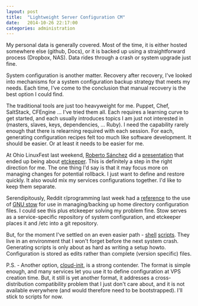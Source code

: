 ```yaml
---
layout: post
title:  "Lightweight Server Configuration CM"
date:   2014-10-26 22:17:00
categories: administration
---
```


My personal data is generally covered. Most of the time, it is either hosted
somewhere else (github, Docs), or it is backed up using a straightforward
process (Dropbox, NAS). Data rides through a crash or system upgrade just
fine.

System configuration is another matter. Recovery after recovery, I've looked
into mechanisms for a system configuration backup strategy that meets my needs.
Each time, I've come to the conclusion that manual recovery is the best option
I could find.

The traditional tools are just too heavyweight for me. Puppet, Chef, SaltStack,
CFEngine ... I've tried them all. Each requires a learning curve to get started,
and each usually introduces topics I am just not interested in (masters,
slaves, keys, dependencies, ... Ruby). I need the capability rarely enough
that there is relearning required with each session. For each, generating
configuration recipes felt too much like software development. It should be
easier. Or at least it needs to be easier for me.

At Ohio LinuxFest last weekend, [Roberto Sánchez][] did a [presentation][]
that ended up being about [etckeeper][]. This is definitely a step in the
right direction for me. The one thing I'd say is that it may focus more on
managing changes for potential rollback. I just want to define and restore
quickly. It also would mix my services configurations together. I'd like to
keep them separate.

[Roberto Sánchez]: http://people.connexer.com/~roberto/main
[presentation]: http://people.connexer.com/~roberto/documents/olf2014/using_git_to_manage_your_systems_configuration.pdf
[etckeeper]: https://joeyh.name/code/etckeeper/

Serendipitously, Reddit r/programming last week had a [reference][] to the use
of [GNU stow][] for use in managing/backing up home directory configuration
files. I could see this plus etckeeper solving my problem fine. Stow serves as
a service-specific repository of system configuration, and etckeeper places
it and /etc into a git repository.

[reference]: http://www.reddit.com/r/linux/comments/1f7sh4/gnu_stow_manage_your_usrlocal_with_ease/
[GNU stow]: http://www.gnu.org/software/stow/

But, for the moment I've settled on an even easier path - [shell][]
[scripts][]. They live in an environment that I won't forget before the next
system crash. Generating scripts is only about as hard as writing a setup
howto. Configuration is stored as edits rather than complete (version
specific) files.

[shell]: https://github.com/davesteele/server-setup-scripts/blob/master/pptpd/setup-pptp.sh
[scripts]: https://github.com/davesteele/server-setup-scripts/blob/master/tor/setup-tor-relay.sh

P.S. - Another option, [cloud-init][], is a strong contender. The format is
simple enough, and many services let you use it to define configuration at
VPS creation time. But, it still is yet another format, it addresses a
cross-distribution compatibility problem that I just don't care about, and
it is not available everywhere (and would therefore need to be bootstrapped).
I'll stick to scripts for now.

[cloud-init]: http://cloudinit.readthedocs.org/en/latest/
